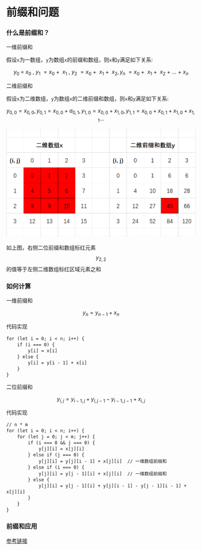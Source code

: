 # 前缀和问题

### 什么是前缀和？

一维前缀和

假设`x`为一数组，`y`为数组`x`的前缀和数组，则`x`和`y`满足如下关系:

$$
y_{0\ }=\ x_0\ ,\ y_1\ =x_0\ +\ \ x_1\ ,\ y_2\ =x_0\ +\ \ x_1\ +\ \ x_2 ,  y_n\ = x_0\ +\ \ x_1\ +\ \ x_2 \ +\ ... \ +\ x_n
$$

二维前缀和

假设`x`为二维数组，`y`为数组`x`的二维前缀和数组，则`x`和`y`满足如下关系:

$$
y_{0,0}=x_{0,0}, 
 y_{0,1}=x_{0,0}+a_{0,1}, 
 y_{1,0}=x_{0,0}+x_{1,0}, 
 y_{1,1}=x_{0,0}+x_{0,1}+x_{1,0}+x_{1,1}\dots
$$

![&#x4E8C;&#x4F4D;&#x524D;&#x7F00;&#x548C;&#x6570;&#x7EC4;&#x793A;&#x610F;&#x56FE;](.gitbook/assets/1629547646-1-%20%281%29.jpg)

如上图，右侧二位前缀和数组标红元素 $$y_{2, 2}$$ 的值等于左侧二维数组标红区域元素之和

### 如何计算

一维前缀和

$$
y_n=y_{n-1}+x_n
$$

代码实现

```text
for (let i = 0; i < n; i++) {
    if (i === 0) {
        y[i] = x[i]
    } else {
        y[i] = y[i - 1] + x[i]
    }
}
```

二位前缀和



$$
y_{i, j}=y_{i-1,j}+y_{i,j-1}-y_{i-1,j-1}+x_{i,j}
$$

代码实现

```text
// n * m
for (let i = 0; i < n; i++) {
    for (let j = 0; j < m; j++) {
        if (i === 0 && j === 0) {
            y[j][i] = x[j][i]
        } else if (j === 0) {
            y[j][i] = y[j][i - 1] + x[j][i]  // 一维数组前缀和
        } else if (i === 0) {
            y[j][i] = y[j - 1][i] + x[j][i]  // 一维数组前缀和
        } else {
            y[j][i] = y[j - 1][i] + y[j][i - 1] - y[j - 1][i - 1] + x[j][i]
        }
    }
}
```

### 前缀和应用

[参考链接](https://zhuanlan.zhihu.com/p/375675761)

